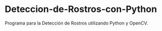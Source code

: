 # Deteccion-de-Rostros-con-Python
Programa para la Detección de Rostros utilizando Python y OpenCV.
